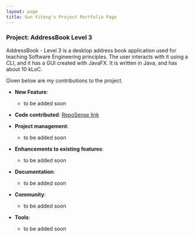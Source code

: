 ```yaml
---
layout: page
title: Sun Yitong's Project Portfolio Page
---
```


### Project: AddressBook Level 3

AddressBook - Level 3 is a desktop address book application used for teaching Software Engineering principles. The user interacts with it using a CLI, and it has a GUI created with JavaFX. It is written in Java, and has about 10 kLoC.

Given below are my contributions to the project.

* **New Feature**: 
  - to be added soon

* **Code contributed**: [RepoSense link](https://nus-cs2103-ay2223s2.github.io/tp-dashboard/?search=yitong241&breakdown=true)

* **Project management**:
  - to be added soon

* **Enhancements to existing features**:
  - to be added soon

* **Documentation**:
  - to be added soon

* **Community**:
  - to be added soon

* **Tools**:
  - to be added soon

